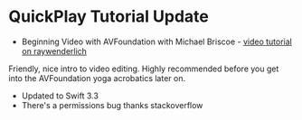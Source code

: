 
# QuickPlay Tutorial Update


* Beginning Video with AVFoundation with Michael Briscoe - [video tutorial on raywenderlich](https://videos.raywenderlich.com/courses/15-beginning-video-with-avfoundation/lessons/2)

Friendly, nice intro to video editing. Highly recommended before you get into the AVFoundation yoga acrobatics later on.

* Updated to Swift 3.3
* There's a permissions bug thanks stackoverflow

